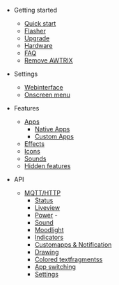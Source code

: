 - Getting started

  - [Quick start](quickstart.md)
  - [Flasher](flasher.md)
  - [Upgrade](upgrade.md)
  - [Hardware](hardware.md)
  - [FAQ](faq.md)
  - [Remove AWTRIX](original.md)
    
- Settings

  - [Webinterface](webinterface.md)
  - [Onscreen menu](onscreen.md)

- Features
  - [Apps](apps.md)
     - [Native Apps](apps.md#native-apps)
     - [Custom Apps](apps.md#custom-apps)
  - [Effects](effects.md)
  - [Icons](icons.md)
  - [Sounds](sounds.md)
  - [Hidden features](dev.md)

- API
  - [MQTT/HTTP](api.md)
     - [Status](api.md#status-retrieval)
     - [Liveview](api.md#liveview)
     - [Power](api.md#power-control)     -
     - [Sound](api.md#sound-playback)
     - [Moodlight](api.md#mood-lighting)
     - [Indicators](api.md#colored-indicators)
     - [Customapps & Notification](api.md#custom-apps-and-notifications)   
     - [Drawing](api.md#drawing-instructions)
     - [Colored textfragmentss](api.md#display-text-in-colored-fragments)
     - [App switching](api.md#switch-to-specific-app)
     - [Settings](api.md#change-settings)